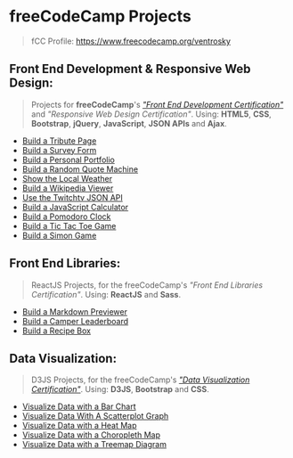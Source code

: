 # freeCodeCamp  Projects
> fCC Profile: https://www.freecodecamp.org/ventrosky

## Front End Development & Responsive Web Design:
> Projects for **freeCodeCamp**'s [*"Front End Development Certification"*](https://www.freecodecamp.org/certification/ventrosky/legacy-front-end) and *"Responsive Web Design Certification"*. Using: **HTML5**, **CSS**, **Bootstrap**, **jQuery**, **JavaScript**, **JSON APIs** and **Ajax**. 
* [Build a Tribute Page](https://codepen.io/BuccaneerDev/full/VXYorJ/)
* [Build a Survey Form](https://codepen.io/BuccaneerDev/full/YBQPWJ)
* [Build a Personal Portfolio](https://codepen.io/BuccaneerDev/full/YaypqP/)
* [Build a Random Quote Machine](https://codepen.io/BuccaneerDev/full/OvNRre/)
* [Show the Local Weather](https://codepen.io/BuccaneerDev/full/eMzQWL/)
* [Build a Wikipedia Viewer](https://codepen.io/BuccaneerDev/full/dmNpJY/)
* [Use the Twitchtv JSON API](https://codepen.io/BuccaneerDev/full/qoXeGK/)
* [Build a JavaScript Calculator](https://codepen.io/BuccaneerDev/full/KoQEzg/)
* [Build a Pomodoro Clock](https://codepen.io/BuccaneerDev/full/NYYjgo/)
* [Build a Tic Tac Toe Game](https://codepen.io/BuccaneerDev/full/eMLaQL/)
* [Build a Simon Game](https://codepen.io/BuccaneerDev/full/MVMbVz/)

## Front End Libraries:
> ReactJS Projects, for the freeCodeCamp's *"Front End Libraries Certification"*. Using: **ReactJS** and **Sass**.
* [Build a Markdown Previewer](https://codepen.io/BuccaneerDev/full/gzgjPM/)
* [Build a Camper Leaderboard](https://codepen.io/BuccaneerDev/full/wjyWmX/)
* [Build a Recipe Box](https://codepen.io/BuccaneerDev/full/mLGymP/)

## Data Visualization:
> D3JS Projects, for the freeCodeCamp's [*"Data Visualization Certification"*](https://www.freecodecamp.org/certification/ventrosky/data-visualization). Using: **D3JS**, **Bootstrap** and **CSS**. 
* [Visualize Data with a Bar Chart](https://codepen.io/BuccaneerDev/full/JZZezR/)
* [Visualize Data With A Scatterplot Graph](https://codepen.io/BuccaneerDev/full/XYBzmo/)
* [Visualize Data with a Heat Map](https://codepen.io/BuccaneerDev/full/rKZvwa/)
* [Visualize Data with a Choropleth Map](https://codepen.io/BuccaneerDev/full/bKmoZd/)
* [Visualize Data with a Treemap Diagram](https://codepen.io/BuccaneerDev/full/jKdGPK/)

